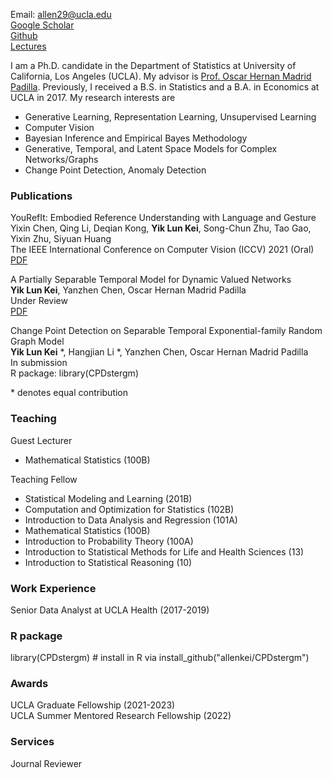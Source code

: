Email: allen29@ucla.edu\
[Google Scholar](https://scholar.google.com/citations?hl=en&user=EveYevcAAAAJ)\
[Github](https://github.com/allenkei)\
[Lectures](https://www.youtube.com/c/AllenKei/videos)

I am a Ph.D. candidate in the Department of Statistics at University of California, Los Angeles (UCLA). My advisor is [Prof. Oscar Hernan Madrid Padilla](https://hernanmp.github.io). Previously, I received a B.S. in Statistics and a B.A. in Economics at UCLA in 2017. My research interests are 

- Generative Learning, Representation Learning, Unsupervised Learning
- Computer Vision
- Bayesian Inference and Empirical Bayes Methodology
- Generative, Temporal, and Latent Space Models for Complex Networks/Graphs
- Change Point Detection, Anomaly Detection

### Publications

YouRefIt: Embodied Reference Understanding with Language and Gesture\
Yixin Chen, Qing Li, Deqian Kong, **Yik Lun Kei**, Song-Chun Zhu, Tao Gao, Yixin Zhu, Siyuan Huang\
The IEEE International Conference on Computer Vision (ICCV) 2021 (Oral)\
[PDF](http://openaccess.thecvf.com/content/ICCV2021/papers/Chen_YouRefIt_Embodied_Reference_Understanding_With_Language_and_Gesture_ICCV_2021_paper.pdf)


A Partially Separable Temporal Model for Dynamic Valued Networks\
**Yik Lun Kei**, Yanzhen Chen, Oscar Hernan Madrid Padilla\
Under Review\
[PDF](http://arxiv.org/abs/2205.13651)


Change Point Detection on Separable Temporal Exponential-family Random Graph Model\
**Yik Lun Kei** \*, Hangjian Li \*, Yanzhen Chen, Oscar Hernan Madrid Padilla\
In submission\
R package: library(CPDstergm)


\* denotes equal contribution


### Teaching
Guest Lecturer
- Mathematical Statistics (100B)

Teaching Fellow
- Statistical Modeling and Learning (201B)
- Computation and Optimization for Statistics (102B)
- Introduction to Data Analysis and Regression (101A)
- Mathematical Statistics (100B)
- Introduction to Probability Theory (100A)
- Introduction to Statistical Methods for Life and Health Sciences (13)
- Introduction to Statistical Reasoning (10)


### Work Experience
Senior Data Analyst at UCLA Health (2017-2019)


### R package
library(CPDstergm) # install in R via install_github("allenkei/CPDstergm")


### Awards
UCLA Graduate Fellowship (2021-2023)\
UCLA Summer Mentored Research Fellowship (2022)

### Services
Journal Reviewer
